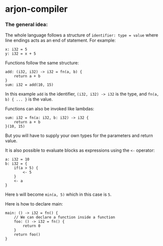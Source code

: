 # arjon-compiler

### The general idea:
The whole language follows a structure of `identifier: type = value` where line endings acts as an end of statement.
For example:
```
x: i32 = 5
y: i32 = x + 5
```
Functions follow the same structure:
```
add: (i32, i32) -> i32 = fn(a, b) {
    return a + b
}
sum: i32 = add(10, 15)
```
In this example `add` is the identifier, `(i32, i32) -> i32` is the type, and `fn(a, b) { ... }` is the value.

Functions can also be invoked like lambdas:
```
sum: i32 = fn(a: i32, b: i32) -> i32 {
    return a + b
}(10, 15)
```
But you will have to supply your own types for the parameters and return value.

It is also possible to evaluate blocks as expressions using the `<-` operator:
```
a: i32 = 10
b: i32 = {
    if(a > 5) {
        <- 5
    }
    <- a
}
```
Here `b` will become `min(a, 5)` which in this case is `5`.

Here is how to declare main:
```
main: () -> i32 = fn() {
    // We can declare a function inside a function
    foo: () -> i32 = fn() {
        return 0
    }
    return foo()
}
```
